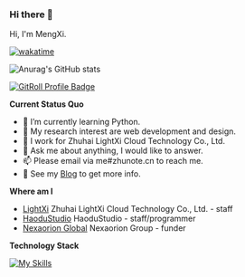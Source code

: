 ### Hi there 👋

Hi, I'm MengXi.

[![wakatime](https://wakatime.com/badge/user/018b2b85-2c7a-43f7-bdb2-6292bb36c5c2.svg)](https://wakatime.com/@018b2b85-2c7a-43f7-bdb2-6292bb36c5c2)

![Anurag's GitHub stats](https://github-readme-stats.vercel.app/api?username=HikaruQwQ&show_icons=true&theme=tokyonight)

<a href="https://gitroll.io/profile/uxyD96OtksbXfqJFsW4kb3GO5oCi1" target="_blank"><img src="https://gitroll.io/api/badges/profiles/v1/uxyD96OtksbXfqJFsW4kb3GO5oCi1?theme=tokyoNight" alt="GitRoll Profile Badge"/></a>

**Current Status Quo**

- 🌱 I’m currently learning Python.
- 🤔 My research interest are web development and design.
- 💼 I work for Zhuhai LightXi Cloud Technology Co., Ltd.
- 💬 Ask me about anything, I would like to answer.
- 📫 Please email via me#zhunote.cn to reach me.
- 👀 See my [Blog](https://www.mengxiblog.top) to get more info.

**Where am I**

- [LightXi](https://github.com/LightXi/) Zhuhai LightXi Cloud Technology Co., Ltd. - staff
- [HaoduStudio](https://github.com/HaoduStudio/) HaoduStudio - staff/programmer
- [Nexaorion Global](https://github.com/Nexaorion) Nexaorion Group - funder

**Technology Stack**

[![My Skills](https://skillicons.dev/icons?i=js,html,css,cpp,bootstrap,react,nodejs,cloudflare,docker,git,github,linux,md,mysql,nginx,py,vim,postman,qt,astro,django,githubactions,mongodb,androidstudio,pycharm,webstorm,vscode,xd,sentry,wordpress)](https://skillicons.dev)
